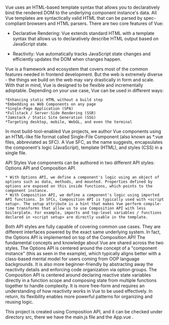 Vue uses an HTML-based template syntax that allows you to declaratively bind the rendered DOM to the underlying component instance's data.
All Vue templates are syntactically valid HTML that can be parsed by spec-compliant browsers and HTML parsers.
There are two core features of Vue:

* Declarative Rendering: Vue extends standard HTML with a template syntax that allows us to declaratively describe HTML output based on JavaScript state.

* Reactivity: Vue automatically tracks JavaScript state changes and efficiently updates the DOM when changes happen.




Vue is a framework and ecosystem that covers most of the common features needed in frontend development. But the web is extremely diverse - the things we build on the web may vary drastically in form and scale. With that in mind, Vue is designed to be flexible and incrementally adoptable. Depending on your use case, Vue can be used in different ways:

    *Enhancing static HTML without a build step
    *Embedding as Web Components on any page
    *Single-Page Application (SPA)
    *Fullstack / Server-Side Rendering (SSR)
    *Jamstack / Static Site Generation (SSG)
    *Targeting desktop, mobile, WebGL, and even the terminal


In most build-tool-enabled Vue projects, we author Vue components using an HTML-like file format called Single-File Component (also known as *.vue files, abbreviated as SFC). A Vue SFC, as the name suggests, encapsulates the component's logic (JavaScript), template (HTML), and styles (CSS) in a single file.

API Styles
Vue components can be authored in two different API styles: Options API and Composition API.

    * With Options API, we define a component's logic using an object of options such as data, methods, and mounted. Properties defined by options are exposed on this inside functions, which points to the component instance.
    * With Composition API, we define a component's logic using imported API functions. In SFCs, Composition API is typically used with <script setup>. The setup attribute is a hint that makes Vue perform compile-time transforms that allow us to use Composition API with less boilerplate. For example, imports and top-level variables / functions declared in <script setup> are directly usable in the template.

Both API styles are fully capable of covering common use cases. They are different interfaces powered by the exact same underlying system. In fact, the Options API is implemented on top of the Composition API! The fundamental concepts and knowledge about Vue are shared across the two styles.
The Options API is centered around the concept of a "component instance" (this as seen in the example), which typically aligns better with a class-based mental model for users coming from OOP language backgrounds. It is also more beginner-friendly by abstracting away the reactivity details and enforcing code organization via option groups.
The Composition API is centered around declaring reactive state variables directly in a function scope and composing state from multiple functions together to handle complexity. It is more free-form and requires an understanding of how reactivity works in Vue to be used effectively. In return, its flexibility enables more powerful patterns for organizing and reusing logic.


This project is created using Composition API, and it can be checked under directory src, there we have the main.js file and the App.vue .